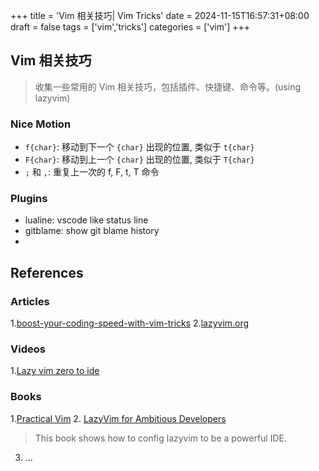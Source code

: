 +++
title = 'Vim 相关技巧| Vim Tricks'
date = 2024-11-15T16:57:31+08:00
draft = false
tags = ['vim','tricks']
categories = ['vim']
+++

## Vim 相关技巧

> 收集一些常用的 Vim 相关技巧，包括插件、快捷键、命令等。(using lazyvim)

### Nice Motion
- `f{char}`: 移动到下一个 `{char}` 出现的位置, 类似于 `t{char}`
- `F{char}`: 移动到上一个 `{char}` 出现的位置, 类似于 `T{char}`
- `;` 和 `,`: 重复上一次的 f, F, t, T 命令

### Plugins

- lualine: vscode like status line
- gitblame: show git blame history
-

## References

### Articles

1.[boost-your-coding-speed-with-vim-tricks](https://www.barbarianmeetscoding.com/boost-your-coding-fu-with-vscode-and-vim) 2.[lazyvim.org](https://lazyvim.org/)

### Videos

1.[Lazy vim zero to ide](https://www.youtube.com/watch?v=N93cTbtLCIM)

### Books
1.[Practical Vim](https://digtvbg.com/files/LINUX/Practical%20Vim%20-%20Drew%20Neil_1241.pdf)
2. [LazyVim for Ambitious Developers](https://lazyvim-ambitious-devs.phillips.codes/)
  > This book shows how to config lazyvim to be a powerful IDE.
3. ...
